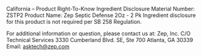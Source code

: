  
 
 
California – Product Right-To-Know Ingredient Disclosure 
Material Number: ZSTP2 
Product Name: Zep Septic Defense 2Oz - 2 Pk 
Ingredient disclosure for this product is not required per SB 258 Regulation. 
 
For additional information or question, please contact us at: 
Zep, Inc. 
C/O Technical Services 
3330 Cumberland Blvd. SE, Ste 700 
Atlanta, GA 30339 
Email: asktech@zep.com 
 
 
 
 
